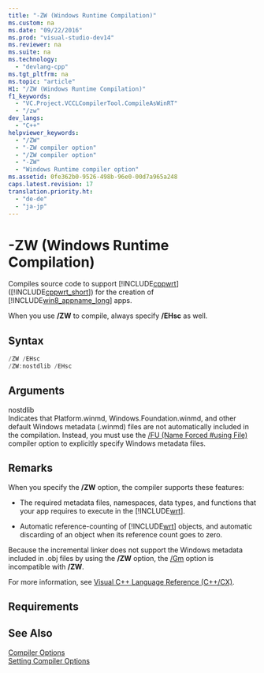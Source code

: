 ```yaml
---
title: "-ZW (Windows Runtime Compilation)"
ms.custom: na
ms.date: "09/22/2016"
ms.prod: "visual-studio-dev14"
ms.reviewer: na
ms.suite: na
ms.technology: 
  - "devlang-cpp"
ms.tgt_pltfrm: na
ms.topic: "article"
H1: "/ZW (Windows Runtime Compilation)"
f1_keywords: 
  - "VC.Project.VCCLCompilerTool.CompileAsWinRT"
  - "/zw"
dev_langs: 
  - "C++"
helpviewer_keywords: 
  - "/ZW"
  - "-ZW compiler option"
  - "/ZW compiler option"
  - "-ZW"
  - "Windows Runtime compiler option"
ms.assetid: 0fe362b0-9526-498b-96e0-00d7a965a248
caps.latest.revision: 17
translation.priority.ht: 
  - "de-de"
  - "ja-jp"
---
```

# -ZW (Windows Runtime Compilation)
Compiles source code to support [!INCLUDE[cppwrt](../VS_csharp/includes/cppwrt_md.md)] ([!INCLUDE[cppwrt_short](../VS_csharp/includes/cppwrt_short_md.md)]) for the creation of [!INCLUDE[win8_appname_long](../VS_csharp/includes/win8_appname_long_md.md)] apps.  
  
 When you use **/ZW** to compile, always specify **/EHsc** as well.  
  
## Syntax  
  
```cpp  
/ZW /EHsc  
/ZW:nostdlib /EHsc  
```  
  
## Arguments  
 nostdlib  
 Indicates that Platform.winmd, Windows.Foundation.winmd, and other default Windows metadata (.winmd) files are not automatically included in the compilation. Instead, you must use the [/FU (Name Forced #using File)](../VS_csharp/-fu--name-forced-sharpusing-file-.md) compiler option to explicitly specify Windows metadata files.  
  
## Remarks  
 When you specify the **/ZW** option, the compiler supports these features:  
  
-   The required metadata files, namespaces, data types, and functions that your app requires to execute in the [!INCLUDE[wrt](../VS_csharp/includes/wrt_md.md)].  
  
-   Automatic reference-counting of [!INCLUDE[wrt](../VS_csharp/includes/wrt_md.md)] objects, and automatic discarding of an object when its reference count goes to zero.  
  
 Because the incremental linker does not support the Windows metadata included in .obj files by using the **/ZW** option, the [/Gm](../VS_csharp/-gm--enable-minimal-rebuild-.md) option is incompatible with **/ZW**.  
  
 For more information, see [Visual C++ Language Reference (C++/CX)](assetId:///3f6abf92-4e5e-4ed8-8e11-f9252380d30a).  
  
## Requirements  
  
## See Also  
 [Compiler Options](../VS_csharp/compiler-options.md)   
 [Setting Compiler Options](../VS_csharp/setting-compiler-options.md)